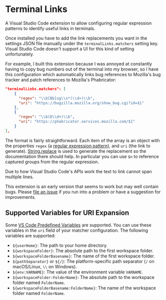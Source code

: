 # Terminal Links

A Visual Studio Code extension to allow configuring regular expression patterns to identify useful links in
terminals.

Once installed you have to add the link replacements you want in the settings JSON file manually under the `terminalLinks.matchers`
setting key. Visual Studio Code doesn't support a UI for this kind of setting unfortunately.

For example, I built this extension because I was annoyed at constantly having to copy bug numbers
out of the terminal into my browser, so I have this configuration which automatically links bug references
to Mozilla's bug tracker and patch references to Mozilla's Phabricator:

```json
"terminalLinks.matchers": [
    {
      "regex": "\\b[Bb]ug\\s*(\\d+)\\b",
      "uri": "https://bugzilla.mozilla.org/show_bug.cgi?id=$1"
    },
    {
      "regex": "\\b(D\\d+)\\b",
      "uri": "https://phabricator.services.mozilla.com/$1"
    }
],
```

The format is fairly straightforward. Each item of the array is an object with the properties
`regex` (a [regular expression pattern](https://developer.mozilla.org/en-US/docs/Web/JavaScript/Guide/Regular_expressions)),
and `uri` (the link to generate).
[String.replace](https://developer.mozilla.org/en-US/docs/Web/JavaScript/Reference/Global_Objects/String/replace)
is used to generate the replacement so the documentation there should help. In particular you can use
`$n` to reference captured groups from the regular expression.

Due to how Visual Studio Code's APIs work the text to link cannot span multiple lines.

This extension is an early version that seems to work but may well contain bugs. Please
[file an issue](https://github.com/Mossop/terminal-links/issues) if you run into a problem or have a
suggestion for improvements.

## Supported Variables for URI Expansion

Some [VS Code Predefined Variables](https://code.visualstudio.com/docs/reference/variables-reference#_predefined-variables) are supported. You can use these variables in the `uri` field of your matcher configuration. The following variables are supported:

- `${userHome}`: The path to your home directory.
- `${workspaceFolder}`: The absolute path to the first workspace folder.
- `${workspaceFolderBasename}`: The name of the first workspace folder.
- `${pathSeparator}` or `${/}`: The platform-specific path separator (`/` on macOS/Linux, `\\` on Windows).
- `${env:VARNAME}`: The value of the environment variable `VARNAME`.
- `${workspaceFolder:FolderName}`: The absolute path to the workspace folder named `FolderName`.
- `${workspaceFolderBasename:FolderName}`: The name of the workspace folder named `FolderName`.

